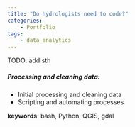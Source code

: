 ```yaml
---
title: "Do hydrologists need to code?"
categories:
    - Portfolio
tags:
    - data_analytics
---
```


TODO: add sth

##### Processing and cleaning data:

- Initial processing and cleaning data
- Scripting and automating processes

**keywords**: bash, Python, QGIS, gdal
